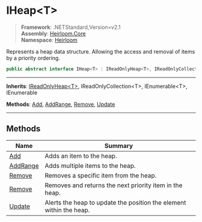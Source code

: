 # IHeap\<T>

> **Framework**: .NETStandard,Version=v2.1  
> **Assembly**: [Heirloom.Core][0]  
> **Namespace**: [Heirloom][0]  

Represents a heap data structure. Allowing the access and removal of items by a priority ordering.

```cs
public abstract interface IHeap<T> : IReadOnlyHeap<T>, IReadOnlyCollection<T>, IEnumerable<T>, IEnumerable
```

--------------------------------------------------------------------------------

**Inherits**: [IReadOnlyHeap\<T>][1], IReadOnlyCollection\<T>, IEnumerable\<T>, IEnumerable

**Methods**: [Add][2], [AddRange][3], [Remove][4], [Update][5]

--------------------------------------------------------------------------------

## Methods

| Name          | Summary                                                             |
|---------------|---------------------------------------------------------------------|
| [Add][2]      | Adds an item to the heap.                                           |
| [AddRange][3] | Adds multiple items to the heap.                                    |
| [Remove][4]   | Removes a specific item from the heap.                              |
| [Remove][4]   | Removes and returns the next priority item in the heap.             |
| [Update][5]   | Alerts the heap to update the position the element within the heap. |

[0]: ../Heirloom.Core.md
[1]: Heirloom.IReadOnlyHeap[T].md
[2]: Heirloom.IHeap[T].Add.md
[3]: Heirloom.IHeap[T].AddRange.md
[4]: Heirloom.IHeap[T].Remove.md
[5]: Heirloom.IHeap[T].Update.md
